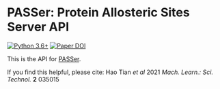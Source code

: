 # PASSer: Protein Allosteric Sites Server API

[![Python 3.6+](https://img.shields.io/badge/python-3.6+-blue.svg)](https://www.python.org/downloads/release/python-360/) [![Paper DOI](https://zenodo.org/badge/DOI/10.1088/2632-2153/abe6d6.svg)](https://doi.org/10.1088/2632-2153/abe6d6)


This is the API for [PASSer](https://passer.smu.edu). 

If you find this helpful, please cite: Hao Tian *et al* 2021 *Mach. Learn.: Sci. Technol.* **2** 035015

